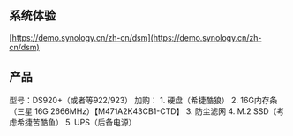 ## 系统体验

[https://demo.synology.cn/zh-cn/dsm](https://demo.synology.cn/zh-cn/dsm)


## 产品

型号：DS920+（或者等922/923）
加购：
	1. 硬盘（希捷酷狼）
	2. 16G内存条（三星 16G 2666MHz）【M471A2K43CB1-CTD】
	3. 防尘滤网
	4. M.2 SSD（考虑希捷苦酷鱼）
	5. UPS（后备电源）
